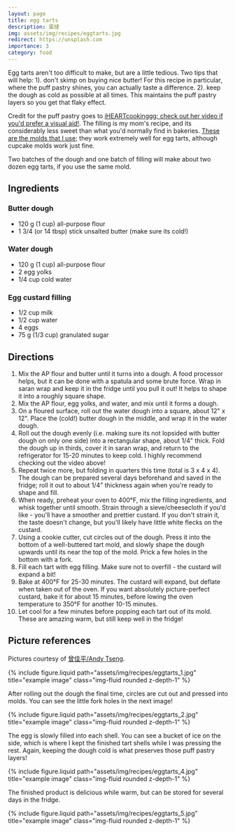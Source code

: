 ```yaml
---
layout: page
title: egg tarts
description: 蛋撻
img: assets/img/recipes/eggtarts.jpg
redirect: https://unsplash.com
importance: 3
category: food
---
```


Egg tarts aren't too difficult to make, but are a little tedious. Two tips that will help: 1). don't skimp on buying nice butter! For this recipe in particular, where the puff pastry shines, you can actually taste a difference. 2). keep the dough as cold as possible at all times. This maintains the puff pastry layers so you get that flaky effect.

Credit for the puff pastry goes to [iHEARTcookinggg; check out her video if you'd prefer a visual aid!](https://www.youtube.com/watch?v=El0QqbL4CW4). The filling is my mom's recipe, and its considerably less sweet than what you'd normally find in bakeries. [These are the molds that I use](https://www.amazon.com/gp/product/B00S0Z8162); they work extremely well for egg tarts, although cupcake molds work just fine. 

Two batches of the dough and one batch of filling will make about two dozen egg tarts, if you use the same mold.

## Ingredients

### Butter dough
* 120 g (1 cup) all-purpose flour
* 1 3/4 (or 14 tbsp) stick unsalted butter (make sure its cold!)

### Water dough
* 120 g (1 cup) all-purpose flour
* 2 egg yolks
* 1/4 cup cold water

### Egg custard filling
* 1/2 cup milk
* 1/2 cup water
* 4 eggs
* 75 g (1/3 cup) granulated sugar

## Directions

1. Mix the AP flour and butter until it turns into a dough. A food processor helps, but it can be done with a spatula and some brute force. Wrap in saran wrap and keep it in the fridge until you pull it out! It helps to shape it into a roughly square shape.
2. Mix the AP flour, egg yolks, and water, and mix until it forms a dough. 
3. On a floured surface, roll out the water dough into a square, about 12" x 12". Place the (cold!) butter dough in the middle, and wrap it in the water dough.
4. Roll out the dough evenly (i.e. making sure its not lopsided with butter dough on only one side) into a rectangular shape, about 1/4" thick. Fold the dough up in thirds, cover it in saran wrap, and return to the refrigerator for 15-20 minutes to keep cold. I highly recommend checking out the video above!
5. Repeat twice more, but folding in quarters this time (total is 3 x 4 x 4). The dough can be prepared several days beforehand and saved in the fridge; roll it out to about 1/4" thickness again when you're ready to shape and fill.
6. When ready, preheat your oven to 400°F, mix the filling ingredients, and whisk together until smooth. Strain through a sieve/cheesecloth if you'd like - you'll have a smoother and prettier custard. If you don't strain it, the taste doesn't change, but you'll likely have little white flecks  on the custard. 
7. Using a cookie cutter, cut circles out of the dough. Press it into the bottom of a well-buttered tart mold, and slowly shape the dough upwards until its near the top of the mold. Prick a few holes in the bottom with a fork.
8. Fill each tart with egg filling. Make sure not to overfill - the custard will expand a bit! 
9. Bake at 400°F for 25-30 minutes. The custard will expand, but deflate when taken out of the oven. If you want absolutely picture-perfect custard, bake it for about 15 minutes, before lowing the oven temperature to 350°F for another 10-15 minutes. 
10. Let cool for a few minutes before popping each tart out of its mold. These are amazing warm, but still keep well in the fridge! 

## Picture references

Pictures courtesy of [曾佳平/Andy Tseng](https://www.flickr.com/photos/143880046@N08/albums/with/72157694147994041).

<div class="row">
    <div class="col-sm mt-3 mt-md-0">
        {% include figure.liquid path="assets/img/recipes/eggtarts_1.jpg" title="example image" class="img-fluid rounded z-depth-1" %}
    </div>
</div>

After rolling out the dough the final time, circles are cut out and pressed into molds. You can see the little fork holes in the next image!

<div class="row">
    <div class="col-sm mt-3 mt-md-0">
        {% include figure.liquid path="assets/img/recipes/eggtarts_2.jpg" title="example image" class="img-fluid rounded z-depth-1" %}
    </div>
</div>

The egg is slowly filled into each shell. You can see a bucket of ice on the side, which is where I kept the finished tart shells while I was pressing the rest. Again, keeping the dough cold is what preserves those puff pastry layers!

<div class="row">
    <div class="col-sm mt-3 mt-md-0">
        {% include figure.liquid path="assets/img/recipes/eggtarts_4.jpg" title="example image" class="img-fluid rounded z-depth-1" %}
    </div>
</div>

The finished product is delicious while warm, but can be stored for several days in the fridge.

<div class="row">
    <div class="col-sm mt-3 mt-md-0">
        {% include figure.liquid path="assets/img/recipes/eggtarts_5.jpg" title="example image" class="img-fluid rounded z-depth-1" %}
    </div>
</div>

